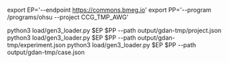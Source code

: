 export EP='--endpoint https://commons.bmeg.io'
export PP='--program /programs/ohsu --project CCG_TMP_AWG'


python3 load/gen3_loader.py $EP $PP --path output/gdan-tmp/project.json
python3 load/gen3_loader.py $EP $PP --path output/gdan-tmp/experiment.json
python3 load/gen3_loader.py $EP $PP --path output/gdan-tmp/case.json
